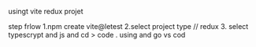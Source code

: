 usingt vite redux projet

step frlow
1.npm create vite@letest
2.select project type // redux 3. select typescrypt and js
and cd > code . using and go vs cod
